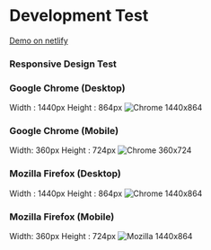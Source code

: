 # Development Test

[Demo on netlify](https://digifest-featured-collection.netlify.app/)

### Responsive Design Test

### Google Chrome (Desktop)

Width : 1440px
Height : 864px
![Chrome 1440x864](https://i.ibb.co/3BT3pJq/chrome1440x864.png)

### Google Chrome (Mobile)

Width: 360px
Height : 724px
![Chrome 360x724](https://i.ibb.co/tHQyGrT/chrome360x754.png)

### Mozilla Firefox (Desktop)

Width : 1440px
Height : 864px
![Chrome 1440x864](https://i.ibb.co/VYjF9ns/mozilla1440x864.png)

### Mozilla Firefox (Mobile)

Width: 360px
Height : 724px
![Mozilla 1440x864](https://i.ibb.co/TWhShcx/mozilla360x754.png)
